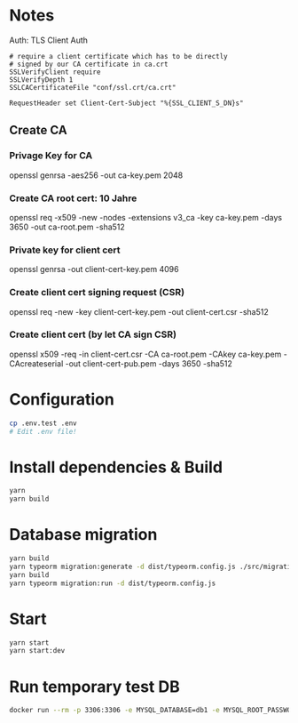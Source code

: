 # Notes

Auth: TLS Client Auth

```
# require a client certificate which has to be directly
# signed by our CA certificate in ca.crt
SSLVerifyClient require
SSLVerifyDepth 1
SSLCACertificateFile "conf/ssl.crt/ca.crt"

RequestHeader set Client-Cert-Subject "%{SSL_CLIENT_S_DN}s"
```

## Create CA
### Privage Key for CA
openssl genrsa -aes256 -out ca-key.pem 2048
### Create CA root cert: 10 Jahre
openssl req -x509 -new -nodes -extensions v3_ca -key ca-key.pem -days 3650 -out ca-root.pem -sha512
### Private key for client cert
openssl genrsa -out client-cert-key.pem 4096
### Create client cert signing request (CSR)
openssl req -new -key client-cert-key.pem -out client-cert.csr -sha512
### Create client cert (by let CA sign CSR)
openssl x509 -req -in client-cert.csr -CA ca-root.pem -CAkey ca-key.pem -CAcreateserial -out client-cert-pub.pem -days 3650 -sha512

# Configuration

```bash
cp .env.test .env
# Edit .env file!
```

# Install dependencies & Build

```bash
yarn
yarn build
```

# Database migration

```bash
yarn build
yarn typeorm migration:generate -d dist/typeorm.config.js ./src/migrations/MyMigration
yarn build
yarn typeorm migration:run -d dist/typeorm.config.js
```

# Start

```bash
yarn start
yarn start:dev
```

# Run temporary test DB

```bash
docker run --rm -p 3306:3306 -e MYSQL_DATABASE=db1 -e MYSQL_ROOT_PASSWORD=abc123 mysql:8
```